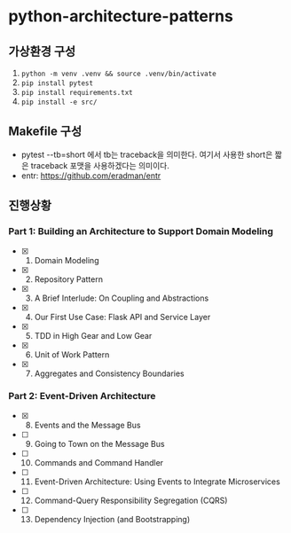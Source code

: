 # python-architecture-patterns

## 가상환경 구성

1. `python -m venv .venv && source .venv/bin/activate`
2. `pip install pytest`
3. `pip install requirements.txt`
4. `pip install -e src/`

## Makefile 구성

- pytest --tb=short 에서 tb는 traceback을 의미한다. 여기서 사용한 short은 짧은 traceback 포맷을 사용하겠다는 의미이다.
- entr: https://github.com/eradman/entr

## 진행상황

### Part 1: Building an Architecture to Support Domain Modeling

- [x] 1. Domain Modeling
- [x] 2. Repository Pattern
- [x] 3. A Brief Interlude: On Coupling and Abstractions
- [x] 4. Our First Use Case: Flask API and Service Layer
- [x] 5. TDD in High Gear and Low Gear
- [x] 6. Unit of Work Pattern
- [x] 7. Aggregates and Consistency Boundaries

### Part 2: Event-Driven Architecture

- [x] 8. Events and the Message Bus
- [ ] 9. Going to Town on the Message Bus
- [ ] 10. Commands and Command Handler
- [ ] 11. Event-Driven Architecture: Using Events to Integrate Microservices
- [ ] 12. Command-Query Responsibility Segregation (CQRS)
- [ ] 13. Dependency Injection (and Bootstrapping)
